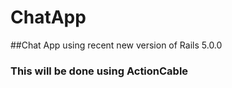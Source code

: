 # ChatApp

##Chat App using recent new version of Rails 5.0.0

### This will be done using ActionCable 
